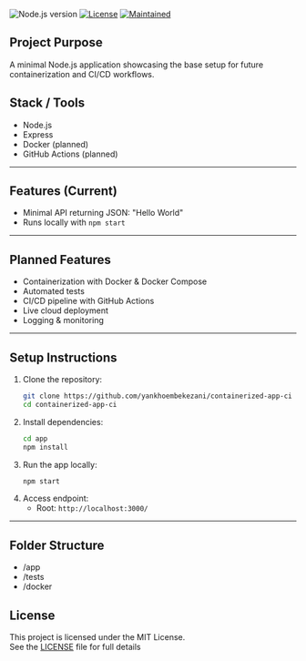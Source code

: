 ![Node.js version](https://img.shields.io/github/package-json/node/yankhoembekezani/node-base-app)
[![License](https://img.shields.io/github/license/yankhoembekezani/bash-downloads-organizer)](https://github.com/yankhoembekezani/bash-downloads-organizer/blob/main/LICENSE)
[![Maintained](https://img.shields.io/badge/Maintained-yes-brightgreen.svg)](https://github.com/yankhoembekezani/bash-downloads-organizer)

## Project Purpose
A minimal Node.js application showcasing the base setup for future containerization and CI/CD workflows.

## Stack / Tools
- Node.js
- Express
- Docker (planned)
- GitHub Actions (planned)

---

## Features (Current)
- Minimal API returning JSON: "Hello World"
- Runs locally with `npm start`

---

## Planned Features
- Containerization with Docker & Docker Compose
- Automated tests
- CI/CD pipeline with GitHub Actions
- Live cloud deployment
- Logging & monitoring

---

## Setup Instructions
1. Clone the repository:
   ```bash
   git clone https://github.com/yankhoembekezani/containerized-app-ci
   cd containerized-app-ci
   ```
2. Install dependencies:
   ```bash
   cd app
   npm install
   ```
3. Run the app locally:	
   ```bash
   npm start
   ```
4. Access endpoint:
   - Root: `http://localhost:3000/`

---

## Folder Structure
   * /app 
   * /tests
   * /docker 

## License

This project is licensed under the MIT License.  
See the [LICENSE](LICENSE) file for full details
